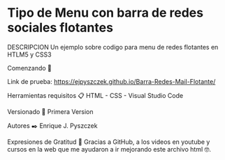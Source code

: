 # Tipo de Menu con barra de redes sociales flotantes

DESCRIPCION
Un ejemplo sobre codigo para menu de redes flotantes en HTLM5 y CSS3

Comenzando 🚀

Link de prueba: https://ejpyszczek.github.io/Barra-Redes-Mail-Flotante/

Herramientas requisitos 📋 HTML - CSS - Visual Studio Code

Versionado 📌 Primera Version

Autores ✒️ Enrique J. Pyszczek

Expresiones de Gratitud 🎁 Gracias a GitHub, a los videos en youtube y cursos en la web que me ayudaron a ir mejorando este archivo html 🤓.
